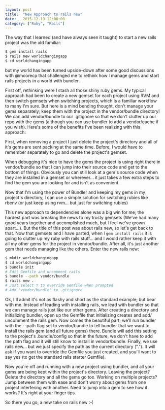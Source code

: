 ```yaml
---
layout: post
title:  "New Approach to rails new"
date:   2015-12-19 12:00:00
category: ["Ruby", "Rails"]
---
```


The way that I learned (and have always seen it taught) to start a new rails project was the old familiar:

```bash
$ gem install rails
$ rails new worldchangingapp
$ cd worldchangingapp
```

but my world has been turned upside-down after some good discussions with @moorecp that challenged me to rethink how I manage gems and start rails projects in a world with bundler.

First off, rethinking were I stash all those shiny ruby gems. My typical approach had been to create a new gemset for each project using RVM and then switch gemsets when switching projects, which is a familiar workflow to many I'm sure. But here is a mind bending thought, don't manage your gems separately; keep them with the project in the vendor/bundle directory! We can add vendor/bundle to our .gitignore so that we don't clutter up our repo with the gems (although you can use bundler to add a vendor/cache if you wish). Here's some of the benefits I've been realizing with this approach:

First, when removing a project I just delete the project's directory and all of it's gems are sent packing at the same time. Before, I would have to remember separately to go and delete the project's gemset.

When debugging it's nice to have the gems the project is using right there in vendor/bundle so that I can jump into their source code and get to the bottom of things. Obviously you can still look at a gem's source code when they are installed in a gemset or wherever... it just takes a few extra steps to find the gem you are looking for and isn't as convenient.

Now that I'm using the power of Bundler and keeping my gems in my project's directory, I can use a simple solution for switching rubies like rbenv (or just keep using rvm... but just for switching rubies)

This new approach to dependencies alone was a big win for me; the hardest part was breaking the news to my trusty gemsets (We've had many good years together and accomplished much, but I feel we've grown apart...). But the title of this post was about rails new, so let's get back to that. Now that gemsets and I have parted, when I `gem install rails` it is going to clutter up my ruby with rails stuff... and I would rather keep it with all my other gems for the project in vendor/bundle. After all, it's just another gem that needs managing like the others. Enter the new rails new:

```bash
$ mkdir worldchangingapp
$ cd worldchangingapp
$ bundle init
# Edit Gemfile and uncomment rails
$ bundle --path vendor/bundle
$ rails new .
# Just select Y to override Gemfile when prompted
# Add 'vendor/bundle' to .gitignore
```

Ok, I'll admit it's not as flashy and short as the standard example; but bear with me. Instead of leading with installing rails, we lead with bundler so that we can manage rails just like our other gems. After creating a directory and initializing bundler, open up the Gemfile that initializing creates and add/ uncomment the rails gem. Now comes the beautiful part; we'll run bundler with the --path flag set to vendor/bundle to tell bundler that we want to install the rails gem (and all future gems) there. Bundle will add this setting to the project's .bundle/config so that in the future, we don't have to add the path flag and it will still know to install in vendor/bundle. Finally, we use rails new... but we just specify the path as the current directory ("."). It will ask if you want to override the Gemfile you just created, and you'll want to say yes (to get the standard rails starter Gemfile).

Now you're off and running with a new project using bundler, and all your gems are being kept within the project's directory. Leaving the project? Delete the directory and all the gems go too. Working on multiple projects? Jump between them with ease and don't worry about gems from one project interfering with another. Need to jump into a gem to see how it works? It's right at your finger tips.

So there you go, a new take on rails new :-)
